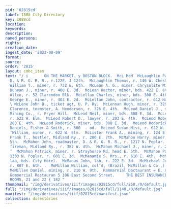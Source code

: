 ```yaml
---
pid: '02815cd'
label: 1888 City Directory
key: 1888cd
location: 
keywords: 
description: 
named_persons: 
rights: 
creation_date: 
ingest_date: '2023-08-09'
format: 
source: 
order: '2815'
layout: cmhc_item
text: "/ i       ON THE MARKET. y BOSTON BLOCK.  McL McM  McLaughlin Patrick B., brakeman,
  D. & R. G. R. R., r.122E. J 12th.  McLaughlin Thomas, r. 146 W. Chestnut.  McLaughlin
  William T., miner, r. 732 E. 6th.  McLean A. G., miner, Chrysolite Mining Co.  McLean
  Dunean J., miner, r. 400 E. 3d.  McLean Hector, miner, bds. 422 E. 6th.  McLellan
  Allen, r. 52 Clarendon Blk.  McLellan Charles, miner, bds. 308 E. 4th.  McLellan
  George E., miner, r. 403 E. 2d.  McLellan John, contractor, r. 612 Harrison av.
  \ McLene John B., ticket agt, U. P. Ry.  McLennan Hugh, miner, r. 329 E. 5th.  McLeod
  Clarence, teamster, A. Henderson, r. 326 E. 4th.  McLeod Daniel J., miner, Chrysolite
  Mining Co., r. Fryer Hill.  McLeod Neil, miner, bds. 308 E. 3d.  McLeod Rachel Miss,
  r. 622 W. Elm.  McLeod Robert D., lawyer, r. 203 E. 4th.  McLeod Robert S., machinist,’r.
  203 E. 4th.  McLeod Roderick, miner, bds. 308 E. 3d.  MeLeod Roderick F., bkkpr,
  Daniels, Fisher & Smith, r. 500  . od.  McLeod Susan Miss, r. 622 W. Elm.  McLeod
  ‘William, miner, r. 622 W. Elm.  McLister Frank A., mining, r. 124 E. 7th.  McMahon
  Frank T., hostler, Midland Ry., r. 200 E. 7th.  McMahon Harry, miner, bds. 629 E.
  5th.  McMahon John, roadmaster, D. & R. G. R. R., r. 1217 N. Poplar.  McMahon Michael,
  fireman, Midland Ry., r. 382 W. 4th.  McMahon Michael J., miner, r. 231 E. 6th.
  ‘  McMahon Patrick, miner, r. Strayhorse Rd, head E. 5th.  McMahon Patrick, saloon,
  1303 N. Poplar, r. 601 E. 3d.  McManamie S. Mrs., r. 618 E. 4th.  McManus Daniel,
  lab, bds. City Hotel.  McManus John, lab, r. 222 E. 3d.  McMichael John N., miner,
  r. 807 E. 6th. .  MoMillan William, col’d, (Brazil, McMillan & Co.,) r. 115  . 9th.
  MeMillen Daniel, mining, r. 210 W. 9th.  Rammarnial Dactaurant = E. HAYHURST, Proprietor:
  Gommercial Restauran 5 106 East Second Street.     THE BEST INSURANCE NED STEEL
  ROOMS, 21 and 22 { 182 "
thumbnail: "/img/derivatives/iiif/images/02815cd/full/250,/0/default.jpg"
full: "/img/derivatives/iiif/images/02815cd/full/1140,/0/default.jpg"
manifest: "/img/derivatives/iiif/02815cd/manifest.json"
collection: directories
---
```

